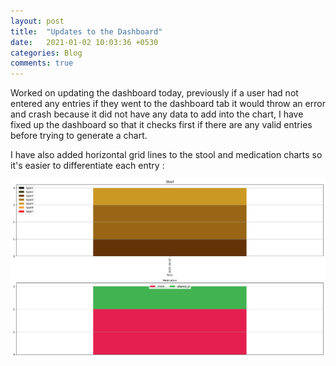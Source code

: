 ```yaml
---
layout: post
title:  "Updates to the Dashboard"
date:   2021-01-02 10:03:36 +0530
categories: Blog
comments: true
---
```


Worked on updating the dashboard today, previously if a user had not entered any entries if they went to the dashboard tab it would throw an error and crash because it did not have any data to add into the chart, I have fixed up the dashboard so that it checks first if there are any valid entries before trying to generate a chart.

I have also added horizontal grid lines to the stool and medication charts so it's easier to differentiate each entry :

![](/assets/img/dygestr-dashboard-grid-lines.png)
